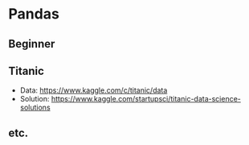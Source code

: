 # Pandas
## Beginner
## Titanic
* Data: https://www.kaggle.com/c/titanic/data
* Solution: https://www.kaggle.com/startupsci/titanic-data-science-solutions
## etc.
